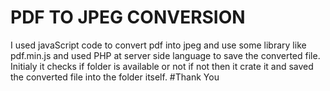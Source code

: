 # PDF TO JPEG CONVERSION
I used javaScript code to convert pdf into jpeg and use some library like pdf.min.js and used PHP at server side language to save the converted file.
Initialy it checks if folder is available or not if not then it crate it and saved the converted file into the folder itself.
#Thank You
